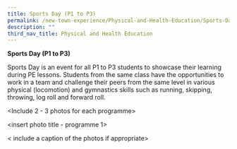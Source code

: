 ```yaml
---
title: Sports Day (P1 to P3)
permalink: /new-town-experience/Physical-and-Health-Education/Sports-Day/
description: ""
third_nav_title: Physical and Health Education
---
```

**Sports Day (P1 to P3)**

Sports Day is an event for all P1 to P3 students to showcase their learning during PE lessons. Students from the same class have the opportunities to work in a team and challenge their peers from the same level in various physical (locomotion) and gymnastics skills such as running, skipping, throwing, log roll and forward roll. 

<Include 2 - 3 photos for each programme>

<insert photo title - programme 1>

< include a caption of the photos if appropriate>